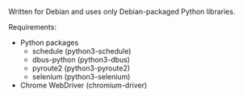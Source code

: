 Written for Debian and uses only Debian-packaged Python libraries.

Requirements:
- Python packages
  - schedule (python3-schedule)
  - dbus-python (python3-dbus)
  - pyroute2 (python3-pyroute2)
  - selenium (python3-selenium)
- Chrome WebDriver (chromium-driver)

